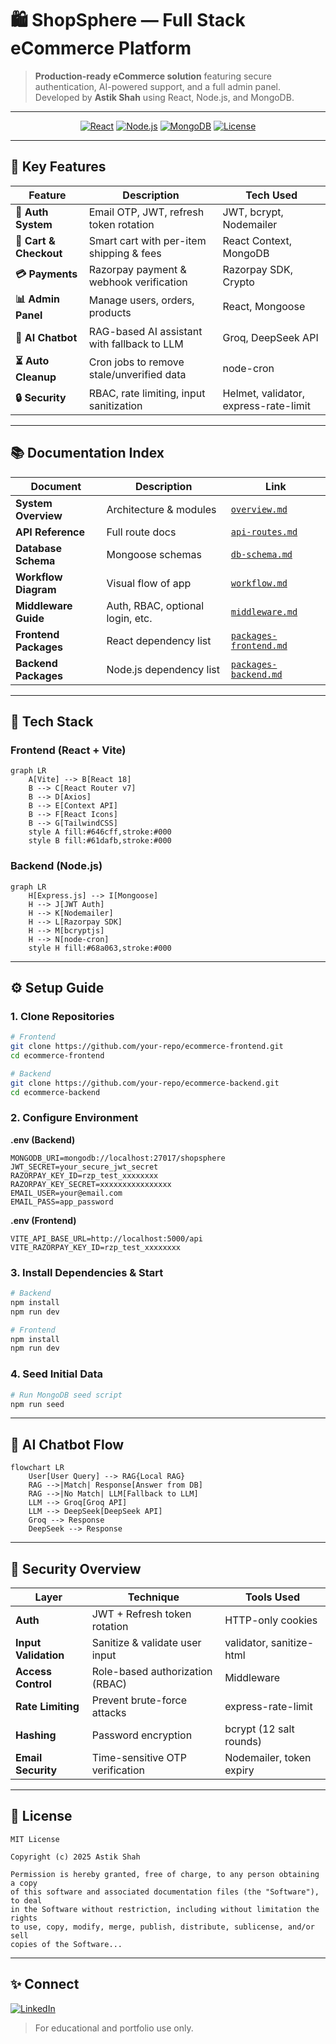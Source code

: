 # 🛍️ ShopSphere — Full Stack eCommerce Platform

> **Production-ready eCommerce solution** featuring secure authentication, AI-powered support, and a full admin panel.
> Developed by **Astik Shah** using React, Node.js, and MongoDB.

---

<div align="center">

[![React](https://img.shields.io/badge/React-18.2-blue?logo=react)](https://react.dev/)
[![Node.js](https://img.shields.io/badge/Node.js-20-green?logo=nodedotjs)](https://nodejs.org/)
[![MongoDB](https://img.shields.io/badge/MongoDB-7.0-green?logo=mongodb)](https://www.mongodb.com/)
[![License](https://img.shields.io/badge/License-MIT-blue)](./LICENSE)

</div>

---

## 🌟 Key Features

| Feature                | Description                                 | Tech Used                             |
| ---------------------- | ------------------------------------------- | ------------------------------------- |
| **🔐 Auth System**     | Email OTP, JWT, refresh token rotation      | JWT, bcrypt, Nodemailer               |
| **🛒 Cart & Checkout** | Smart cart with per-item shipping & fees    | React Context, MongoDB                |
| **💳 Payments**        | Razorpay payment & webhook verification     | Razorpay SDK, Crypto                  |
| **📊 Admin Panel**     | Manage users, orders, products              | React, Mongoose                       |
| **🤖 AI Chatbot**      | RAG-based AI assistant with fallback to LLM | Groq, DeepSeek API                    |
| **⏳ Auto Cleanup**     | Cron jobs to remove stale/unverified data   | node-cron                             |
| **🔒 Security**        | RBAC, rate limiting, input sanitization     | Helmet, validator, express-rate-limit |

---

## 📚 Documentation Index

| Document              | Description                      | Link                                             |
| --------------------- | -------------------------------- | ------------------------------------------------ |
| **System Overview**   | Architecture & modules           | [`overview.md`](./overview.md)                   |
| **API Reference**     | Full route docs                  | [`api-routes.md`](.api/api-routes.md)               |
| **Database Schema**   | Mongoose schemas                 | [`db-schema.md`](./db-schema)                 |
| **Workflow Diagram**  | Visual flow of app               | [`workflow.md`](./workflow.md)                   |
| **Middleware Guide**  | Auth, RBAC, optional login, etc. | [`middleware.md`](./middleware.md)               |
| **Frontend Packages** | React dependency list            | [`packages-frontend.md`](.packages/frontend.md) |
| **Backend Packages**  | Node.js dependency list          | [`packages-backend.md`](.packages/backend.md)   |

---

## 🚀 Tech Stack

### Frontend (React + Vite)

```mermaid
graph LR
    A[Vite] --> B[React 18]
    B --> C[React Router v7]
    B --> D[Axios]
    B --> E[Context API]
    B --> F[React Icons]
    B --> G[TailwindCSS]
    style A fill:#646cff,stroke:#000
    style B fill:#61dafb,stroke:#000
```

### Backend (Node.js)

```mermaid
graph LR
    H[Express.js] --> I[Mongoose]
    H --> J[JWT Auth]
    H --> K[Nodemailer]
    H --> L[Razorpay SDK]
    H --> M[bcryptjs]
    H --> N[node-cron]
    style H fill:#68a063,stroke:#000
```

---

## ⚙️ Setup Guide

### 1. Clone Repositories

```bash
# Frontend
git clone https://github.com/your-repo/ecommerce-frontend.git
cd ecommerce-frontend

# Backend
git clone https://github.com/your-repo/ecommerce-backend.git
cd ecommerce-backend
```

### 2. Configure Environment

**.env (Backend)**

```env
MONGODB_URI=mongodb://localhost:27017/shopsphere
JWT_SECRET=your_secure_jwt_secret
RAZORPAY_KEY_ID=rzp_test_xxxxxxxx
RAZORPAY_KEY_SECRET=xxxxxxxxxxxxxxxx
EMAIL_USER=your@email.com
EMAIL_PASS=app_password
```

**.env (Frontend)**

```env
VITE_API_BASE_URL=http://localhost:5000/api
VITE_RAZORPAY_KEY_ID=rzp_test_xxxxxxxx
```

### 3. Install Dependencies & Start

```bash
# Backend
npm install
npm run dev

# Frontend
npm install
npm run dev
```

### 4. Seed Initial Data

```bash
# Run MongoDB seed script
npm run seed
```

---

## 🤖 AI Chatbot Flow

```mermaid
flowchart LR
    User[User Query] --> RAG{Local RAG}
    RAG -->|Match| Response[Answer from DB]
    RAG -->|No Match| LLM[Fallback to LLM]
    LLM --> Groq[Groq API]
    LLM --> DeepSeek[DeepSeek API]
    Groq --> Response
    DeepSeek --> Response
```

---

## 🔐 Security Overview

| Layer                | Technique                       | Tools Used               |
| -------------------- | ------------------------------- | ------------------------ |
| **Auth**             | JWT + Refresh token rotation    | HTTP-only cookies        |
| **Input Validation** | Sanitize & validate user input  | validator, sanitize-html |
| **Access Control**   | Role-based authorization (RBAC) | Middleware               |
| **Rate Limiting**    | Prevent brute-force attacks     | express-rate-limit       |
| **Hashing**          | Password encryption             | bcrypt (12 salt rounds)  |
| **Email Security**   | Time-sensitive OTP verification | Nodemailer, token expiry |

---

## 📜 License

```text
MIT License

Copyright (c) 2025 Astik Shah

Permission is hereby granted, free of charge, to any person obtaining a copy
of this software and associated documentation files (the "Software"), to deal
in the Software without restriction, including without limitation the rights
to use, copy, modify, merge, publish, distribute, sublicense, and/or sell
copies of the Software...
```

---

## ✨ Connect

[![LinkedIn](https://img.shields.io/badge/LinkedIn-Astik_Shah-blue?logo=linkedin)](https://www.linkedin.com/in/astik-shah-04aa46344/)


> For educational and portfolio use only.
